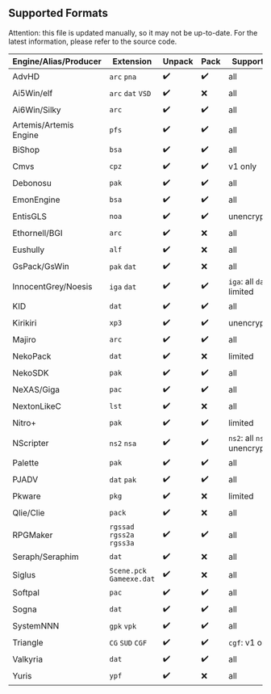 ## Supported Formats

Attention: this file is updated manually, so it may not be up-to-date. For the latest information, please refer to the source code.

| Engine/Alias/Producer | Extension                  | Unpack | Pack | Supported                   |
| ---------------- | -------------------------- | ------ | ---- | --------------------------- |
| AdvHD            | `arc` `pna`                | ✔️      | ✔️    | all                        |
| Ai5Win/elf       | `arc` `dat` `VSD`          | ✔️      | ❌    | all                         |
| Ai6Win/Silky     | `arc`                      | ✔️      | ✔️    | all                         |
| Artemis/Artemis Engine | `pfs`                      | ✔️      | ✔️    | all                         |
| BiShop           | `bsa`                      | ✔️      | ✔️    | all                         |
| Cmvs             | `cpz`                      | ✔️      | ✔️    | v1 only                     |
| Debonosu | `pak` | ✔️ | ✔️ | all |
| EmonEngine       | `bsa`                      | ✔️      | ✔️    | all                         |
| EntisGLS         | `noa`                      | ✔️      | ✔️    | unencrypted                 |
| Ethornell/BGI | `arc` | ✔️ | ❌ | all |
| Eushully         | `alf`                      | ✔️      | ❌    | all                         |
| GsPack/GsWin     | `pak` `dat`                | ✔️      | ❌    | all                         |
| InnocentGrey/Noesis | `iga` `dat`                | ✔️      | ✔️    | `iga`: all `dat`: limited   |
| KID              | `dat`                      | ✔️      | ✔️    | all                         |
| Kirikiri         | `xp3`                      | ✔️      | ✔️    | unencrypted                 |
| Majiro           | `arc`                      | ✔️      | ✔️    | all                         |
| NekoPack         | `dat`                      | ✔️      | ❌    | limited                     |
| NekoSDK          | `pak`                      | ✔️      | ✔️    | all                         |
| NeXAS/Giga       | `pac`                      | ✔️      | ✔️    | all                         |
| NextonLikeC      | `lst`                      | ✔️      | ❌    | all                         |
| Nitro+           | `pak`                      | ✔️      | ✔️    | limited                     |
| NScripter        | `ns2` `nsa`                | ✔️      | ✔️    | `ns2`: all `nsa`: unencrypted |
| Palette          | `pak`                      | ✔️      | ✔️    | all                         |
| PJADV            | `dat` `pak`                | ✔️      | ✔️    | all                         |
| Pkware | `pkg` | ✔️ | ❌ | limited |
| Qlie/Clie        | `pack`                     | ✔️      | ❌    | all                   |
| RPGMaker         | `rgssad` `rgss2a` `rgss3a` | ✔️      | ✔️    | all                         |
| Seraph/Seraphim  | `dat`                      | ✔️      | ❌    | all                         |
| Siglus           | `Scene.pck` `Gameexe.dat`  | ✔️      | ❌    | all                         |
| Softpal          | `pac`                      | ✔️      | ✔️    | all                         |
| Sogna            | `dat`                      | ✔️      | ✔️    | all                         |
| SystemNNN        | `gpk` `vpk`                | ✔️      | ✔️    | all                         |
| Triangle         | `CG` `SUD` `CGF`           | ✔️      | ✔️    | `cgf`: v1 only              |
| Valkyria         | `dat`                      | ✔️      | ✔️    | all                         |
| Yuris            | `ypf`                      | ✔️      | ❌    | all                         |

